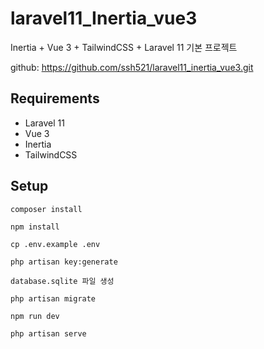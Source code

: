 # laravel11_Inertia_vue3

Inertia + Vue 3 + TailwindCSS + Laravel 11 기본 프로젝트

github: https://github.com/ssh521/laravel11_inertia_vue3.git

## Requirements
- Laravel 11
- Vue 3
- Inertia
- TailwindCSS

## Setup
```
composer install

npm install

cp .env.example .env

php artisan key:generate

database.sqlite 파일 생성

php artisan migrate

npm run dev

php artisan serve
```

